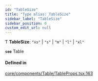 ```yaml
---
id: "TableSize"
title: "Type alias: TableSize"
sidebar_label: "TableSize"
sidebar_position: 0
custom_edit_url: null
---
```


Ƭ **TableSize**: ``"xs"`` \| ``"s"`` \| ``"m"`` \| ``"l"`` \| ``"xl"``

**`see`** Table

#### Defined in

[core/components/Table/TableProps.tsx:163](https://github.com/Camberi/firecms/blob/2d60fba/src/core/components/Table/TableProps.tsx#L163)

